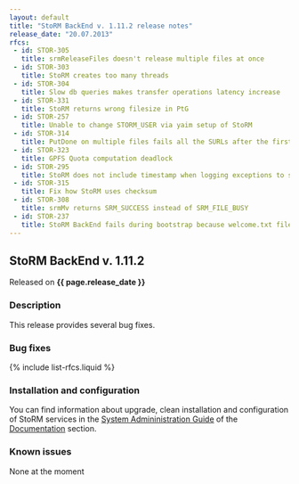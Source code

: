 ```yaml
---
layout: default
title: "StoRM BackEnd v. 1.11.2 release notes"
release_date: "20.07.2013"
rfcs:
 - id: STOR-305
   title: srmReleaseFiles doesn't release multiple files at once
 - id: STOR-303
   title: StoRM creates too many threads
 - id: STOR-304
   title: Slow db queries makes transfer operations latency increase
 - id: STOR-331
   title: StoRM returns wrong filesize in PtG
 - id: STOR-257
   title: Unable to change STORM_USER via yaim setup of StoRM
 - id: STOR-314
   title: PutDone on multiple files fails all the SURLs after the first specified
 - id: STOR-323
   title: GPFS Quota computation deadlock
 - id: STOR-295
   title: StoRM does not include timestamp when logging exceptions to stderr log
 - id: STOR-315
   title: Fix how StoRM uses checksum
 - id: STOR-308
   title: srmMv returns SRM_SUCCESS instead of SRM_FILE_BUSY
 - id: STOR-237
   title: StoRM BackEnd fails during bootstrap because welcome.txt file is not found
---
```


## StoRM BackEnd v. 1.11.2

Released on **{{ page.release_date }}**

### Description

This release provides several bug fixes.

### Bug fixes

{% include list-rfcs.liquid %}

### Installation and configuration

You can find information about upgrade, clean installation and configuration of StoRM services in the [System Admininistration Guide][storm-sysadmin-guide] of the [Documentation][storm-documentation] section.

### Known issues

None at the moment

[storm-documentation]: {{site.baseurl}}/documentation.html
[storm-sysadmin-guide]: {{site.baseurl}}/documentation/sysadmin-guide/1.11.2

